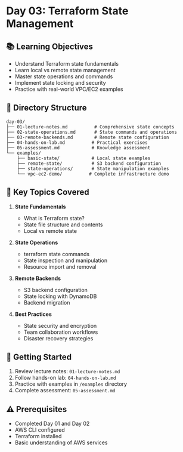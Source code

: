# Day 03: Terraform State Management

## 📚 Learning Objectives
- Understand Terraform state fundamentals
- Learn local vs remote state management
- Master state operations and commands
- Implement state locking and security
- Practice with real-world VPC/EC2 examples

## 📁 Directory Structure
```
day-03/
├── 01-lecture-notes.md          # Comprehensive state concepts
├── 02-state-operations.md       # State commands and operations
├── 03-remote-backends.md        # Remote state configuration
├── 04-hands-on-lab.md          # Practical exercises
├── 05-assessment.md            # Knowledge assessment
└── examples/
    ├── basic-state/            # Local state examples
    ├── remote-state/           # S3 backend configuration
    ├── state-operations/       # State manipulation examples
    └── vpc-ec2-demo/          # Complete infrastructure demo
```

## 🎯 Key Topics Covered
1. **State Fundamentals**
   - What is Terraform state?
   - State file structure and contents
   - Local vs remote state

2. **State Operations**
   - terraform state commands
   - State inspection and manipulation
   - Resource import and removal

3. **Remote Backends**
   - S3 backend configuration
   - State locking with DynamoDB
   - Backend migration

4. **Best Practices**
   - State security and encryption
   - Team collaboration workflows
   - Disaster recovery strategies

## 🚀 Getting Started
1. Review lecture notes: `01-lecture-notes.md`
2. Follow hands-on lab: `04-hands-on-lab.md`
3. Practice with examples in `/examples` directory
4. Complete assessment: `05-assessment.md`

## ⚠️ Prerequisites
- Completed Day 01 and Day 02
- AWS CLI configured
- Terraform installed
- Basic understanding of AWS services